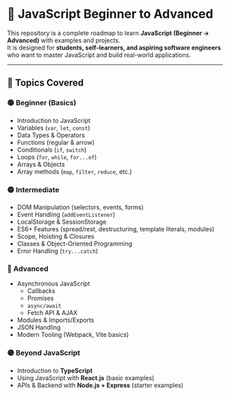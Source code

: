 # 🚀 JavaScript Beginner to Advanced  

This repository is a complete roadmap to learn **JavaScript (Beginner → Advanced)** with examples and projects.  
It is designed for **students, self-learners, and aspiring software engineers** who want to master JavaScript and build real-world applications.  

---

## 📌 Topics Covered  

### 🟢 Beginner (Basics)  
- Introduction to JavaScript  
- Variables (`var`, `let`, `const`)  
- Data Types & Operators  
- Functions (regular & arrow)  
- Conditionals (`if`, `switch`)  
- Loops (`for`, `while`, `for...of`)  
- Arrays & Objects  
- Array methods (`map`, `filter`, `reduce`, etc.)  

### 🟡 Intermediate  
- DOM Manipulation (selectors, events, forms)  
- Event Handling (`addEventListener`)  
- LocalStorage & SessionStorage  
- ES6+ Features (spread/rest, destructuring, template literals, modules)  
- Scope, Hoisting & Closures  
- Classes & Object-Oriented Programming  
- Error Handling (`try...catch`)  

### 🔵 Advanced  
- Asynchronous JavaScript  
  - Callbacks  
  - Promises  
  - `async/await`  
  - Fetch API & AJAX  
- Modules & Imports/Exports  
- JSON Handling  
- Modern Tooling (Webpack, Vite basics)  

### 🟣 Beyond JavaScript  
- Introduction to **TypeScript**  
- Using JavaScript with **React.js** (basic examples)  
- APIs & Backend with **Node.js + Express** (starter examples)  

